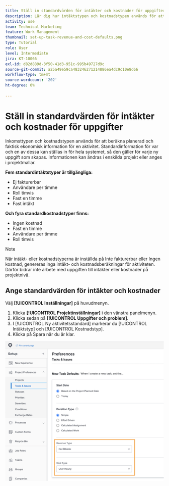 ```yaml
---
title: Ställ in standardvärden för intäkter och kostnader för uppgifter
description: Lär dig hur intäktstypen och kostnadstypen används för att beräkna planerad och faktisk ekonomisk information för en aktivitet.
activity: use
team: Technical Marketing
feature: Work Management
thumbnail: set-up-task-revenue-and-cost-defaults.png
type: Tutorial
role: User
level: Intermediate
jira: KT-10066
exl-id: d82d889d-3f50-41d3-951c-995b49727d9c
source-git-commit: a25a49e59ca483246271214886ea4dc9c10e8d66
workflow-type: tm+mt
source-wordcount: '202'
ht-degree: 0%

---
```


# Ställ in standardvärden för intäkter och kostnader för uppgifter

Inkomsttypen och kostnadstypen används för att beräkna planerad och faktisk ekonomisk information för en aktivitet. Standardinformation för var och en av dessa kan ställas in för hela systemet, så den gäller för varje ny uppgift som skapas. Informationen kan ändras i enskilda projekt eller anges i projektmallar.

**Fem standardintäktstyper är tillgängliga:**

* Ej fakturerbar
* Användare per timme
* Roll timvis
* Fast en timme
* Fast intäkt

**Och fyra standardkostnadstyper finns:**

* Ingen kostnad
* Fast en timme
* Användare per timme
* Roll timvis

>[!NOTE]
>
>När intäkt- eller kostnadstyperna är inställda på Inte fakturerbar eller Ingen kostnad, genereras inga intäkt- och kostnadsberäkningar för aktiviteten. Därför bidrar inte arbete med uppgiften till intäkter eller kostnader på projektnivå.

## Ange standardvärden för intäkter och kostnader

Välj **[!UICONTROL Inställningar]** på huvudmenyn.

1. Klicka **[!UICONTROL Projektinställningar]** i den vänstra panelmenyn.
1. Klicka sedan på **[!UICONTROL Uppgifter och problem]**.
1. I [!UICONTROL Ny aktivitetsstandard] markerar du [!UICONTROL Intäktstyp] och [!UICONTROL Kostnadstyp].
1. Klicka på Spara när du är klar.

![En bild av hur du ställer in intäkter och standardkostnader](assets/setting-up-finances-3.png)
